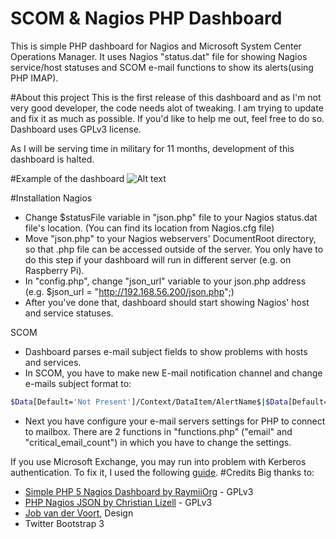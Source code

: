 # SCOM & Nagios PHP Dashboard
This is simple PHP dashboard for Nagios and Microsoft System Center Operations Manager. It uses Nagios "status.dat" file for showing Nagios service/host statuses and SCOM e-mail functions to show its alerts(using PHP IMAP).

#About this project
This is the first release of this dashboard and as I'm not very good developer, the code needs alot of tweaking. I am trying to update and fix it as much as possible. If you'd like to help me out, feel free to do so. Dashboard uses GPLv3 license.

As I will be serving time in military for 11 months, development of this dashboard is halted.

#Example of the dashboard
![Alt text](http://i.imgur.com/BUJmphK.png "SCOM and Nagios Dashboard")

#Installation
Nagios
 - Change $statusFile variable in "json.php" file to your Nagios status.dat file's location. (You can find its location from Nagios.cfg file)
 - Move "json.php" to your Nagios webservers' DocumentRoot directory, so that .php file can be accessed outside of the server. You only have to do this step if your dashboard will run in different server (e.g. on Raspberry Pi). 
 - In "config.php", change "json_url" variable to your json.php address (e.g. $json_url = "http://192.168.56.200/json.php";)
 - After you've done that, dashboard should start showing Nagios' host and service statuses.

SCOM
 - Dashboard parses e-mail subject fields to show problems with hosts and services.
 - In SCOM, you have to make new E-mail notification channel and change e-mails subject format to:
```sh  
$Data[Default='Not Present']/Context/DataItem/AlertName$|$Data[Default='Not Present']/Context/DataItem/ManagedEntityPath$|$Data[$Data[Default='Not Present']/Context/DataItem/LastModifiedLocal$|$Data[Default='Not Present']/Context/DataItem/Severity$|
```
 - Next you have configure your e-mail servers settings for PHP to connect to mailbox. There are 2 functions in "functions.php" ("email" and "critical_email_count") in which you have to change the settings.

If you use Microsoft Exchange, you may run into problem with Kerberos authentication. To fix it, I used the following [guide].
#Credits
Big thanks to:
- [Simple PHP 5 Nagios Dashboard by RaymiiOrg] - GPLv3
- [PHP Nagios JSON by Christian Lizell] - GPLv3
- [Job van der Voort], Design
- Twitter Bootstrap 3

[guide]:http://forums.kayako.com/threads/fix-kerberos-error-on-email-parser.29626/
[Simple PHP 5 Nagios Dashboard by RaymiiOrg]:https://github.com/RaymiiOrg/simple-nagios-dashboard
[PHP Nagios JSON by Christian Lizell]:https://github.com/lizell/php-nagios-json
[Job van der Voort]:https://github.com/JobV
